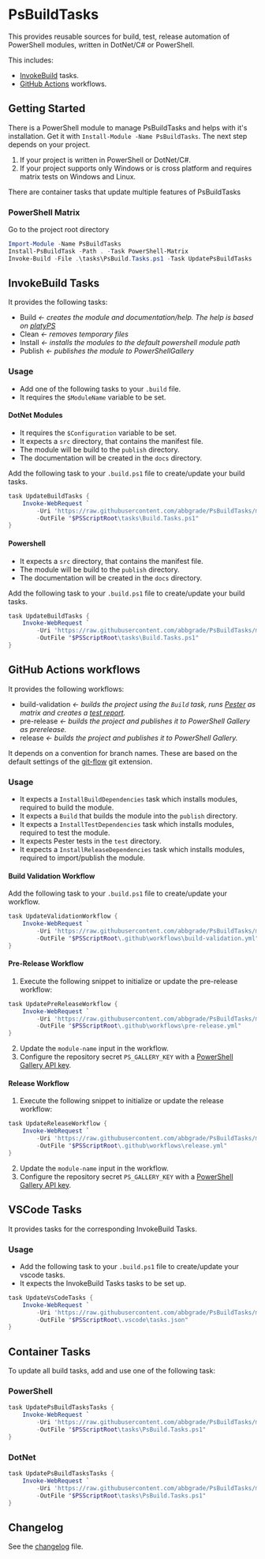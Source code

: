 # PsBuildTasks

This provides reusable sources for build, test, release automation of PowerShell modules, written in DotNet/C# or PowerShell.

This includes:

- [InvokeBuild](https://github.com/nightroman/Invoke-Build) tasks.
- [GitHub Actions](https://docs.github.com/en/actions) workflows.

## Getting Started

There is a PowerShell module to manage PsBuildTasks and helps with it's installation.
Get it with `Install-Module -Name PsBuildTasks`.
The next step depends on your project.

1. If your project is written in PowerShell or DotNet/C#.
2. If your project supports only Windows or is cross platform and requires matrix tests on Windows and Linux.

There are container tasks that update multiple features of PsBuildTasks

### PowerShell Matrix

Go to the project root directory

```powershell
Import-Module -Name PsBuildTasks
Install-PsBuildTask -Path . -Task PowerShell-Matrix
Invoke-Build -File .\tasks\PsBuild.Tasks.ps1 -Task UpdatePsBuildTasks
```

## InvokeBuild Tasks

It provides the following tasks:

- Build *<- creates the module and documentation/help. The help is based on [platyPS](https://github.com/PowerShell/platyPS)*
- Clean *<- removes temporary files*
- Install *<- installs the modules to the default powershell module path*
- Publish *<- publishes the module to PowerShellGallery*

### Usage

- Add one of the following tasks to your `.build` file.
- It requires the `$ModuleName` variable to be set.

#### DotNet Modules

- It requires the `$Configuration` variable to be set.
- It expects a `src` directory, that contains the manifest file.
- The module will be build to the `publish` directory.
- The documentation will be created in the `docs` directory.

Add the following task to your `.build.ps1` file to create/update your build tasks.

```powershell
task UpdateBuildTasks {
    Invoke-WebRequest `
        -Uri 'https://raw.githubusercontent.com/abbgrade/PsBuildTasks/main/DotNet/Build.Tasks.ps1' `
        -OutFile "$PSScriptRoot\tasks\Build.Tasks.ps1"
}
```

#### Powershell

- It expects a `src` directory, that contains the manifest file.
- The module will be build to the `publish` directory.
- The documentation will be created in the `docs` directory.

Add the following task to your `.build.ps1` file to create/update your build tasks.

```powershell
task UpdateBuildTasks {
    Invoke-WebRequest `
        -Uri 'https://raw.githubusercontent.com/abbgrade/PsBuildTasks/main/Powershell/Build.Tasks.ps1' `
        -OutFile "$PSScriptRoot\tasks\Build.Tasks.ps1"
}
```

## GitHub Actions workflows

It provides the following workflows:

- build-validation *<- builds the project using the `Build` task, runs [Pester](https://github.com/pester/Pester) as matrix and creates a [test report](https://github.com/zyborg/pester-tests-report).*
- pre-release *<- builds the project and publishes it to PowerShell Gallery as prerelease.*
- release *<- builds the project and publishes it to PowerShell Gallery.*

It depends on a convention for branch names. These are based on the default settings of the [git-flow](https://github.com/nvie/gitflow) git extension.

### Usage

- It expects a `InstallBuildDependencies` task which installs modules, required to build the module.
- It expects a `Build` that builds the module into the `publish` directory.
- It expects a `InstallTestDependencies` task which installs modules, required to test the module.
- It expects Pester tests in the `test` directory.
- It expects a `InstallReleaseDependencies` task which installs modules, required to import/publish the module.

#### Build Validation Workflow

Add the following task to your `.build.ps1` file to create/update your workflow.

```powershell
task UpdateValidationWorkflow {
    Invoke-WebRequest `
        -Uri 'https://raw.githubusercontent.com/abbgrade/PsBuildTasks/main/GitHub/build-validation-matrix.yml' `
        -OutFile "$PSScriptRoot\.github\workflows\build-validation.yml"
}
```

#### Pre-Release  Workflow

1. Execute the following snippet to initialize or update the pre-release workflow:

```powershell
task UpdatePreReleaseWorkflow {
    Invoke-WebRequest `
        -Uri 'https://raw.githubusercontent.com/abbgrade/PsBuildTasks/main/GitHub/pre-release-windows.yml' `
        -OutFile "$PSScriptRoot\.github\workflows\pre-release.yml"
}
```

2. Update the `module-name` input in the workflow.
3. Configure the repository secret `PS_GALLERY_KEY` with a [PowerShell Gallery API key](https://docs.microsoft.com/en-us/powershell/scripting/gallery/how-to/managing-profile/creating-apikeys).

#### Release  Workflow

1. Execute the following snippet to initialize or update the release workflow:

```powershell
task UpdateReleaseWorkflow {
    Invoke-WebRequest `
        -Uri 'https://raw.githubusercontent.com/abbgrade/PsBuildTasks/main/GitHub/release-windows.yml' `
        -OutFile "$PSScriptRoot\.github\workflows\release.yml"
}
```

2. Update the `module-name` input in the workflow.
3. Configure the repository secret `PS_GALLERY_KEY` with a [PowerShell Gallery API key](https://docs.microsoft.com/en-us/powershell/scripting/gallery/how-to/managing-profile/creating-apikeys).

## VSCode Tasks

It provides tasks for the corresponding InvokeBuild Tasks.

### Usage

- Add the following task to your `.build.ps1` file to create/update your vscode tasks.
- It expects the InvokeBuild Tasks tasks to be set up.

```powershell
task UpdateVsCodeTasks {
    Invoke-WebRequest `
        -Uri 'https://raw.githubusercontent.com/abbgrade/PsBuildTasks/main/VsCode\tasks.json' `
        -OutFile "$PSScriptRoot\.vscode\tasks.json"
}
```

## Container Tasks

To update all build tasks, add and use one of the following task:

### PowerShell

```powershell
task UpdatePsBuildTasksTasks {
    Invoke-WebRequest `
        -Uri 'https://raw.githubusercontent.com/abbgrade/PsBuildTasks/main/tasks/PowerShell-Matrix.Tasks.ps1' `
        -OutFile "$PSScriptRoot\tasks\PsBuild.Tasks.ps1"
}
```

### DotNet

```powershell
task UpdatePsBuildTasksTasks {
    Invoke-WebRequest `
        -Uri 'https://raw.githubusercontent.com/abbgrade/PsBuildTasks/main/tasks/Dotnet-Matrix.Tasks.ps1' `
        -OutFile "$PSScriptRoot\tasks\PsBuild.Tasks.ps1"
}
```

## Changelog

See the [changelog](./CHANGELOG.md) file.
